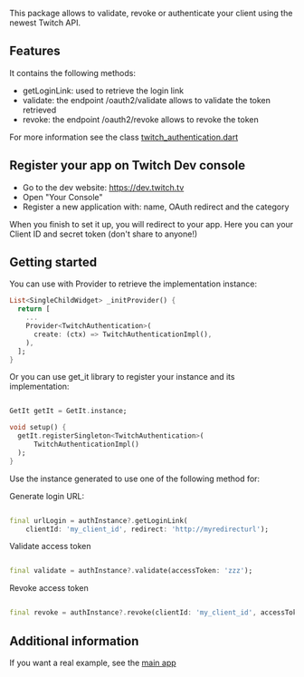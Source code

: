 This package allows to validate, revoke or authenticate your client using the newest Twitch API.

## Features

It contains the following methods:

- getLoginLink: used to retrieve the login link
- validate: the endpoint /oauth2/validate allows to validate the token retrieved
- revoke: the endpoint /oauth2/revoke allows to revoke the token

For more information see the
class [twitch_authentication.dart](https://github.com/federicoviceconti/unofficial_twitch_client_flutter/blob/master/external_modules/unofficial_twitch_auth/lib/twitch_authentication.dart)

## Register your app on Twitch Dev console

- Go to the dev website: https://dev.twitch.tv
- Open "Your Console"
- Register a new application with: name, OAuth redirect and the category

When you finish to set it up, you will redirect to your app. Here you can your Client ID and secret
token (don't share to anyone!)

## Getting started

You can use with Provider to retrieve the implementation instance:

```dart
List<SingleChildWidget> _initProvider() {
  return [
    ...
    Provider<TwitchAuthentication>(
      create: (ctx) => TwitchAuthenticationImpl(),
    ),
  ];
}
```

Or you can use get_it library to register your instance and its implementation:
```dart

GetIt getIt = GetIt.instance;

void setup() {
  getIt.registerSingleton<TwitchAuthentication>(
      TwitchAuthenticationImpl()
  );
}
```

Use the instance generated to use one of the following method for:

Generate login URL:
```dart

final urlLogin = authInstance?.getLoginLink(
    clientId: 'my_client_id', redirect: 'http://myredirecturl');
```

Validate access token
```dart

final validate = authInstance?.validate(accessToken: 'zzz');
```

Revoke access token
```dart

final revoke = authInstance?.revoke(clientId: 'my_client_id', accessToken: 'zzz');
```

## Additional information

If you want a real example, see
the [main app](https://github.com/federicoviceconti/unofficial_twitch_client_flutter)